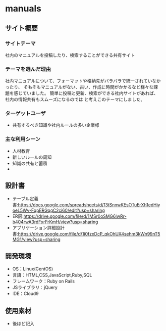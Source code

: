 # manuals

## サイト概要
### サイトテーマ
社内のマニュアルを投稿したり、検索することができる共有サイト
​
### テーマを選んだ理由
社内マニュアルについて、フォーマットや格納先がバラバラで統一されていなかったり、
そもそもマニュアルがない、古い、作成に時間がかかるなど様々な課題を感じていました。
簡単に投稿と更新、検索ができる社内サイトがあれば、社内の情報共有もスムーズになるのでは
と考えこのテーマにしました。

### ターゲットユーザ
- 共有するべき知識や社内ルールの多い企業様
​
### 主な利用シーン
- 人材教育
- 新しいルールの周知
- 知識の共有と蓄積
- 

## 設計書
- テーブル定義書:https://docs.google.com/spreadsheets/d/13tSnnwKEsOTuErXh1edHiyoeL5Wv-FqpERGqqC2ci60/edit?usp=sharing
- ER図:https://drive.google.com/file/d/1MSr0oSMG6lwRr-b404rwA3rdFxrFrKmH/view?usp=sharing
- アプリケーション詳細設計書:https://drive.google.com/file/d/1i0fzxDcP_qkOhUX4sehm3kWn99nT5MG1/view?usp=sharing

## 開発環境
- OS：Linux(CentOS)
- 言語：HTML,CSS,JavaScript,Ruby,SQL
- フレームワーク：Ruby on Rails
- JSライブラリ：jQuery
- IDE：Cloud9

## 使用素材
- 後ほど記入